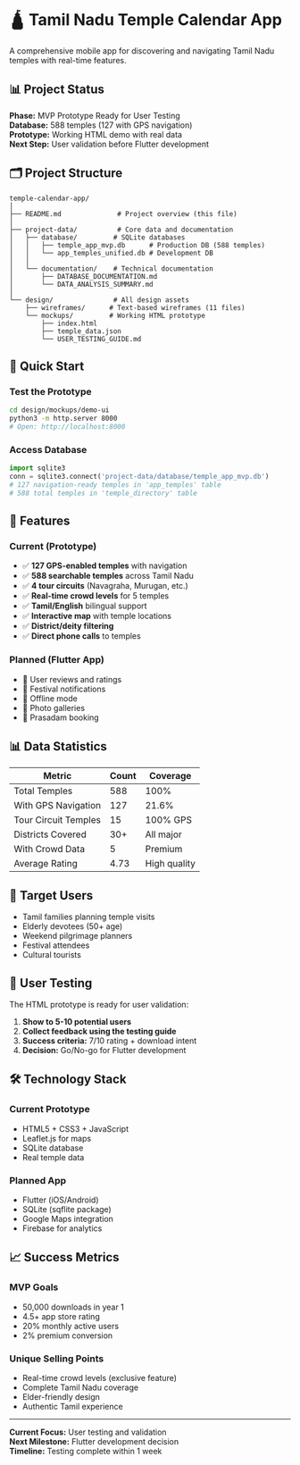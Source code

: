 # 🛕 Tamil Nadu Temple Calendar App

A comprehensive mobile app for discovering and navigating Tamil Nadu temples with real-time features.

## 📊 Project Status

**Phase:** MVP Prototype Ready for User Testing  
**Database:** 588 temples (127 with GPS navigation)  
**Prototype:** Working HTML demo with real data  
**Next Step:** User validation before Flutter development

## 🗂️ Project Structure

```
temple-calendar-app/
│
├── README.md              # Project overview (this file)
│
├── project-data/          # Core data and documentation
│   ├── database/         # SQLite databases
│   │   ├── temple_app_mvp.db      # Production DB (588 temples)
│   │   └── app_temples_unified.db # Development DB
│   │
│   └── documentation/    # Technical documentation
│       ├── DATABASE_DOCUMENTATION.md
│       └── DATA_ANALYSIS_SUMMARY.md
│
└── design/               # All design assets
    ├── wireframes/      # Text-based wireframes (11 files)
    └── mockups/         # Working HTML prototype
        ├── index.html
        ├── temple_data.json
        └── USER_TESTING_GUIDE.md
```

## 🚀 Quick Start

### Test the Prototype
```bash
cd design/mockups/demo-ui
python3 -m http.server 8000
# Open: http://localhost:8000
```

### Access Database
```python
import sqlite3
conn = sqlite3.connect('project-data/database/temple_app_mvp.db')
# 127 navigation-ready temples in 'app_temples' table
# 588 total temples in 'temple_directory' table
```

## 📱 Features

### Current (Prototype)
- ✅ **127 GPS-enabled temples** with navigation
- ✅ **588 searchable temples** across Tamil Nadu
- ✅ **4 tour circuits** (Navagraha, Murugan, etc.)
- ✅ **Real-time crowd levels** for 5 temples
- ✅ **Tamil/English** bilingual support
- ✅ **Interactive map** with temple locations
- ✅ **District/deity filtering**
- ✅ **Direct phone calls** to temples

### Planned (Flutter App)
- 🔄 User reviews and ratings
- 🔄 Festival notifications
- 🔄 Offline mode
- 🔄 Photo galleries
- 🔄 Prasadam booking

## 📊 Data Statistics

| Metric | Count | Coverage |
|--------|-------|----------|
| Total Temples | 588 | 100% |
| With GPS Navigation | 127 | 21.6% |
| Tour Circuit Temples | 15 | 100% GPS |
| Districts Covered | 30+ | All major |
| With Crowd Data | 5 | Premium |
| Average Rating | 4.73 | High quality |

## 🎯 Target Users

- Tamil families planning temple visits
- Elderly devotees (50+ age)
- Weekend pilgrimage planners
- Festival attendees
- Cultural tourists

## 🧪 User Testing

The HTML prototype is ready for user validation:

1. **Show to 5-10 potential users**
2. **Collect feedback using the testing guide**
3. **Success criteria:** 7/10 rating + download intent
4. **Decision:** Go/No-go for Flutter development

## 🛠️ Technology Stack

### Current Prototype
- HTML5 + CSS3 + JavaScript
- Leaflet.js for maps
- SQLite database
- Real temple data

### Planned App
- Flutter (iOS/Android)
- SQLite (sqflite package)
- Google Maps integration
- Firebase for analytics

## 📈 Success Metrics

### MVP Goals
- 50,000 downloads in year 1
- 4.5+ app store rating
- 20% monthly active users
- 2% premium conversion

### Unique Selling Points
- Real-time crowd levels (exclusive feature)
- Complete Tamil Nadu coverage
- Elder-friendly design
- Authentic Tamil experience

---

**Current Focus:** User testing and validation  
**Next Milestone:** Flutter development decision  
**Timeline:** Testing complete within 1 week
